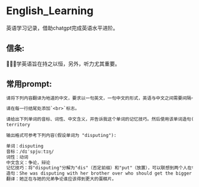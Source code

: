 # English_Learning

英语学习记录，借助chatgpt完成英语水平进阶。<br>

## 信条:

🚨🚨🚨学英语旨在持之以恒，另外，听力尤其重要。<br>

## 常用prompt:

```txt
请将下列内容翻译为地道的中文，要求以一句英文，一句中文的形式，英语与中文之间需要间隔一个空行。

请在每一行结尾处添加`<br>`标志。
```

```txt
请给出下列单词的音标、词性、中文含义，并告诉我这个单词的记忆技巧。然后使用该单词造句(英语)，并将这句话翻译为地道的中文。
territory

输出格式可参考下列内容(假设单词为 "disputing"):

单词：disputing
音标：/dɪˈspjuːtɪŋ/
词性：动词
中文含义：争论，辩论
记忆技巧：将"disputing"分解为"dis"（否定前缀）和"put"（放置），可以联想到两个人在争论中把观点“放置”在桌上进行辩论。
造句：She was disputing with her brother over who should get the bigger slice of cake.
翻译：她正在与她的兄弟争论谁应该得到更大的蛋糕片。
```